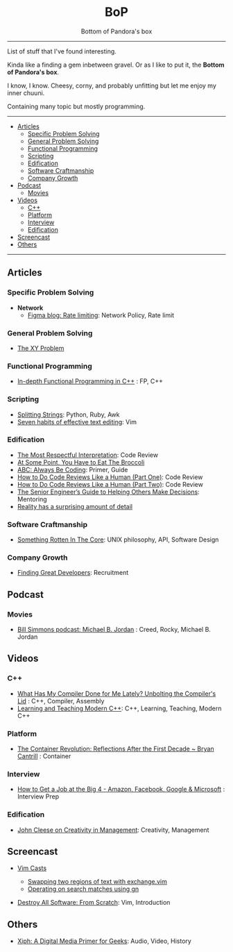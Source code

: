 <h1 align='center'><b>BoP</b></h1>
<p align='center'>Bottom of Pandora's box</p>

---

List of stuff that I've found interesting.

Kinda like a finding a gem inbetween gravel. Or as I like to put it, the **Bottom of Pandora's box**.

I know, I know. Cheesy, corny, and probably unfitting but let me enjoy my inner chuuni.

Containing many topic but mostly programming.

---
- [Articles](#articles)
  - [Specific Problem Solving](#specific-problem-solving)
  - [General Problem Solving](#general-problem-solving)
  - [Functional Programming](#functional-programming)
  - [Scripting](#scripting)
  - [Edification](#edification)
  - [Software Craftmanship](#software-craftmanship)
  - [Company Growth](#company-growth)
- [Podcast](#podcast)
  - [Movies](#movies)
- [Videos](#videos)
  - [C++](#c)
  - [Platform](#platform)
  - [Interview](#interview)
  - [Edification](#edification-1)
- [Screencast](#screencast)
- [Others](#others)

---

## Articles

### Specific Problem Solving

*   **Network**
    - [Figma blog: Rate limiting](https://blog.figma.com/an-alternative-approach-to-rate-limiting-f8a06cf7c94c): Network Policy, Rate limit

### General Problem Solving
- [The XY Problem](http://xyproblem.info/)

### Functional Programming
- [In-depth Functional Programming in C++](https://www.gamasutra.com/view/news/169296/Indepth_Functional_programming_in_C.php) : FP, C++

### Scripting
- [Splitting Strings](https://chriszetter.com/blog/2017/10/29/splitting-strings/): Python, Ruby, Awk
- [Seven habits of effective text editing](http://www.moolenaar.net/habits.html): Vim

### Edification
- [The Most Respectful Interpretation](https://www.farnamstreetblog.com/2017/01/most-respectful-interpretation/): Code Review
- [At Some Point, You Have to Eat The Broccoli](https://www.farnamstreetblog.com/2016/10/eat-the-broccoli/)
- [ABC: Always Be Coding](https://medium.com/always-be-coding/abc-always-be-coding-d5f8051afce2): Primer, Guide
- [How to Do Code Reviews Like a Human (Part One)](https://mtlynch.io/human-code-reviews-1/): Code Review
- [How to Do Code Reviews Like a Human (Part Two)](https://mtlynch.io/human-code-reviews-2/): Code Review
- [The Senior Engineer’s Guide to Helping Others Make Decisions](http://silverwraith.com/blog/2017/10/the-senior-engineers-guide-to-helping-others-make-decisions/): Mentoring
- [Reality has a surprising amount of detail](http://johnsalvatier.org/blog/2017/reality-has-a-surprising-amount-of-detail)

### Software Craftmanship
- [Something Rotten In The Core](http://www.codersnotes.com/notes/something-rotten-in-the-core/): UNIX philosophy, API, Software Design

### Company Growth
- [Finding Great Developers](https://www.joelonsoftware.com/2006/09/06/finding-great-developers-2/): Recruitment


## Podcast
### Movies
- [Bill Simmons podcast: Michael B. Jordan](https://soundcloud.com/the-bill-simmons-podcast/ep-31-michael-b-jordan-1) : Creed, Rocky, Michael B. Jordan

## Videos
### C++
- [What Has My Compiler Done for Me Lately? Unbolting the Compiler's Lid](https://youtu.be/bSkpMdDe4g4) : C++, Compiler, Assembly
- [Learning and Teaching Modern C++](https://youtu.be/fX2W3nNjJIo): C++, Learning, Teaching, Modern C++

### Platform
- [The Container Revolution: Reflections After the First Decade ~ Bryan Cantrill](https://youtu.be/xXWaECk9XqM) : Container

### Interview
- [How to Get a Job at the Big 4 - Amazon, Facebook, Google & Microsoft](https://youtu.be/YJZCUhxNCv8) : Interview Prep

### Edification
- [John Cleese on Creativity in Management](https://youtu.be/Pb5oIIPO62g): Creativity, Management

## Screencast
- [Vim Casts](http://vimcasts.org/episodes/)
  - [Swapping two regions of text with exchange.vim](http://vimcasts.org/episodes/swapping-two-regions-of-text-with-exchange-vim/) 
  - [Operating on search matches using gn](http://vimcasts.org/episodes/operating-on-search-matches-using-gn/)

- [Destroy All Software: From Scratch](https://www.destroyallsoftware.com/screencasts/catalog/a-compiler-from-scratch): Vim, Introduction

## Others
- [Xiph: A Digital Media Primer for Geeks](https://xiph.org/video/vid1.shtml): Audio, Video, History
